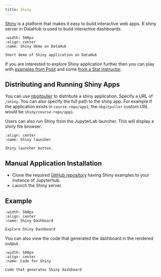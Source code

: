 ```yaml
---
title: Shiny
---
```


[Shiny](https://shiny.posit.co) is a platform that makes it easy to build
interactive web apps. R shiny server in DataHub is used to build interactive
dashboards.

```{figure} ../images/shiny_combined.gif
:width: 500px
:align: center
:name: Shiny demo on DataHub

Short demo of Shiny application on DataHub
```

If you are interested to explore Shiny application further then you can play
with [examples from Posit](https://github.com/rstudio/shiny-examples) and some
[from a Stat instructor](https://github.com/gastonstat/shiny-introstats/).


## Distributing and Running Shiny Apps

You can use [nbgitpuller](nbgitpuller.md) to distribute a shiny application. Specify a URL of `/shiny`. You can also specify the full path to the shiny app. For example if the application exists in `course-repo/app1`, the `nbgitpuller` custom URL would be `shiny/course-repo/app1`.

Users can also run Shiny from the JupyterLab launcher. This will display a shiny file browser.

```{figure} ../images/shiny-launcher.png
:align: center
:name: Shiny launcher

Shiny launcher button.
```

## Manual Application Installation

- Clone the required [GitHub repository](https://github.com/rstudio/shiny-examples) having Shiny examples to your instance of Jupyterhub.
- Launch the Shiny server.

## Example

```{figure} ../images/shinyDashboard.PNG
:width: 500px
:align: center
:name: Shiny Dashboard

Explore Shiny Dashboard
```

You can also view the code that generated the dashboard in the rendered output. 

```{figure} ../images/shinycode.PNG
:width: 500px
:align: center
:name: Code for Shiny

Code that generates Shiny dashboard
```

